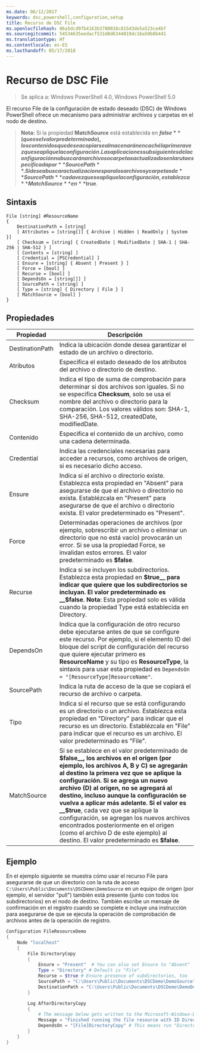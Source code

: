 ```yaml
---
ms.date: 06/12/2017
keywords: dsc,powershell,configuration,setup
title: Recurso de DSC File
ms.openlocfilehash: 86a5dcd97b4163b3780038c815d3de5a523ce4bf
ms.sourcegitcommit: 54534635eedacf531d8d6344019dc16a50b8b441
ms.translationtype: HT
ms.contentlocale: es-ES
ms.lasthandoff: 05/17/2018
---
```

# <a name="dsc-file-resource"></a>Recurso de DSC File

> Se aplica a: Windows PowerShell 4.0, Windows PowerShell 5.0

El recurso File de la configuración de estado deseado (DSC) de Windows PowerShell ofrece un mecanismo para administrar archivos y carpetas en el nodo de destino.

>**Nota:** Si la propiedad **MatchSource** está establecida en **$false** (que es el valor predeterminado), los contenidos que desea copiar se almacenarán en caché la primera vez que se aplique la configuración.
>Las aplicaciones subsiguientes de la configuración no buscarán archivos o carpetas actualizados en la ruta especificada por **SourcePath**. Si desea buscar actualizaciones para los archivos y carpetas de **SourcePath** cada vez que se aplique la configuración, establezca **MatchSource** en **$true**.

## <a name="syntax"></a>Sintaxis
```
File [string] #ResourceName
{
    DestinationPath = [string]
    [ Attributes = [string[]] { Archive | Hidden | ReadOnly | System }]
    [ Checksum = [string] { CreatedDate | ModifiedDate | SHA-1 | SHA-256 | SHA-512 } ]
    [ Contents = [string] ]
    [ Credential = [PSCredential] ]
    [ Ensure = [string] { Absent | Present } ]
    [ Force = [bool] ]
    [ Recurse = [bool] ]
    [ DependsOn = [string[]] ]
    [ SourcePath = [string] ]
    [ Type = [string] { Directory | File } ]
    [ MatchSource = [bool] ]
}
```

## <a name="properties"></a>Propiedades

|  Propiedad  |  Descripción   |
|---|---|
| DestinationPath| Indica la ubicación donde desea garantizar el estado de un archivo o directorio.|
| Atributos| Especifica el estado deseado de los atributos del archivo o directorio de destino.|
| Checksum| Indica el tipo de suma de comprobación para determinar si dos archivos son iguales. Si no se especifica __Checksum__, solo se usa el nombre del archivo o directorio para la comparación. Los valores válidos son: SHA-1, SHA-256, SHA-512, createdDate, modifiedDate.|
| Contenido| Especifica el contenido de un archivo, como una cadena determinada.|
| Credential| Indica las credenciales necesarias para acceder a recursos, como archivos de origen, si es necesario dicho acceso.|
| Ensure| Indica si el archivo o directorio existe. Establezca esta propiedad en "Absent" para asegurarse de que el archivo o directorio no exista. Establézcala en "Present" para asegurarse de que el archivo o directorio exista. El valor predeterminado es "Present".|
| Force| Determinadas operaciones de archivos (por ejemplo, sobrescribir un archivo o eliminar un directorio que no está vacío) provocarán un error. Si se usa la propiedad Force, se invalidan estos errores. El valor predeterminado es __$false__.|
| Recurse| Indica si se incluyen los subdirectorios. Establezca esta propiedad en __$true__ para indicar que quiere que los subdirectorios se incluyan. El valor predeterminado es __$false__. **Nota**: Esta propiedad solo es válida cuando la propiedad Type está establecida en Directory.|
| DependsOn | Indica que la configuración de otro recurso debe ejecutarse antes de que se configure este recurso. Por ejemplo, si el elemento ID del bloque del script de configuración del recurso que quiere ejecutar primero es __ResourceName__ y su tipo es __ResourceType__, la sintaxis para usar esta propiedad es `DependsOn = "[ResourceType]ResourceName"`.|
| SourcePath| Indica la ruta de acceso de la que se copiará el recurso de archivo o carpeta.|
| Tipo| Indica si el recurso que se está configurando es un directorio o un archivo. Establezca esta propiedad en "Directory" para indicar que el recurso es un directorio. Establézcala en "File" para indicar que el recurso es un archivo. El valor predeterminado es "File".|
| MatchSource| Si se establece en el valor predeterminado de __$false__, los archivos en el origen (por ejemplo, los archivos A, B y C) se agregarán al destino la primera vez que se aplique la configuración. Si se agrega un nuevo archivo (D) al origen, no se agregará al destino, incluso aunque la configuración se vuelva a aplicar más adelante. Si el valor es __$true__, cada vez que se aplique la configuración, se agregan los nuevos archivos encontrados posteriormente en el origen (como el archivo D de este ejemplo) al destino. El valor predeterminado es **$false**.|

## <a name="example"></a>Ejemplo

En el ejemplo siguiente se muestra cómo usar el recurso File para asegurarse de que un directorio con la ruta de acceso `C:\Users\Public\Documents\DSCDemo\DemoSource` en un equipo de origen (por ejemplo, el servidor "pull") también está presente (junto con todos los subdirectorios) en el nodo de destino. También escribe un mensaje de confirmación en el registro cuando se complete e incluye una instrucción para asegurarse de que se ejecuta la operación de comprobación de archivos antes de la operación de registro.

```powershell
Configuration FileResourceDemo
{
    Node "localhost"
    {
        File DirectoryCopy
        {
            Ensure = "Present"  # You can also set Ensure to "Absent"
            Type = "Directory" # Default is "File".
            Recurse = $true # Ensure presence of subdirectories, too
            SourcePath = "C:\Users\Public\Documents\DSCDemo\DemoSource"
            DestinationPath = "C:\Users\Public\Documents\DSCDemo\DemoDestination"
        }

        Log AfterDirectoryCopy
        {
            # The message below gets written to the Microsoft-Windows-Desired State Configuration/Analytic log
            Message = "Finished running the file resource with ID DirectoryCopy"
            DependsOn = "[File]DirectoryCopy" # This means run "DirectoryCopy" first.
        }
    }
}
```